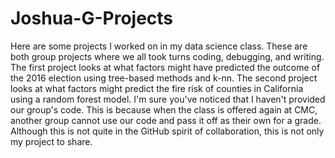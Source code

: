 # Joshua-G-Projects
Here are some projects I worked on in my data science class. These are both group projects where we all took turns coding, debugging, and writing. 
The first project looks at what factors might have predicted the outcome of the 2016 election using tree-based methods and k-nn. 
The second project looks at what factors might predict the fire risk of counties in California using a random forest model.
I'm sure you've noticed that I haven't provided our group's code. This is because when the class is offered again at CMC, another group cannot
use our code and pass it off as their own for a grade. Although this is not quite in the GitHub spirit of collaboration, this is not only my project to share.
